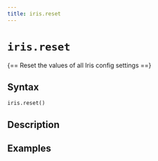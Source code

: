 ```yaml
---
title: iris.reset
---
```


# `iris.reset`

{== Reset the values of all Iris config settings ==}

## Syntax

    iris.reset()


## Description


## Examples


